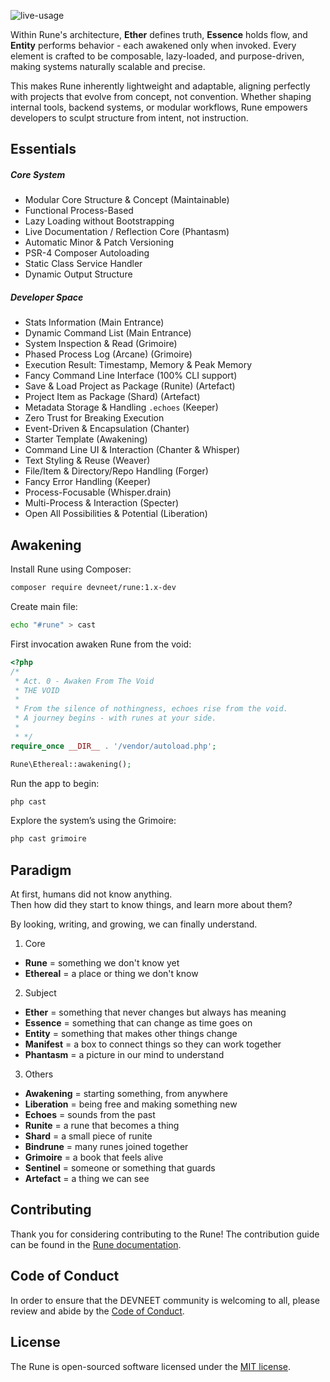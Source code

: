 ![live-usage](https://ik.imagekit.io/anwarachilles/devneet-rune.png)


Within Rune's architecture, **Ether** defines truth, **Essence** holds flow, and **Entity** performs behavior - each awakened only when invoked. Every element is crafted to be composable, lazy-loaded, and purpose-driven, making systems naturally scalable and precise. 

This makes Rune inherently lightweight and adaptable, aligning perfectly with projects that evolve from concept, not convention. Whether shaping internal tools, backend systems, or modular workflows, Rune empowers developers to sculpt structure from intent, not instruction.



## Essentials

##### Core System
- Modular Core Structure & Concept (Maintainable)
- Functional Process-Based
- Lazy Loading without Bootstrapping
- Live Documentation / Reflection Core (Phantasm)
- Automatic Minor & Patch Versioning
- PSR-4 Composer Autoloading
- Static Class Service Handler
- Dynamic Output Structure

##### Developer Space
- Stats Information (Main Entrance)
- Dynamic Command List (Main Entrance)
- System Inspection & Read (Grimoire)
- Phased Process Log (Arcane) (Grimoire)
- Execution Result: Timestamp, Memory & Peak Memory
- Fancy Command Line Interface (100% CLI support)
- Save & Load Project as Package (Runite) (Artefact)
- Project Item as Package (Shard) (Artefact)
- Metadata Storage & Handling `.echoes` (Keeper)
- Zero Trust for Breaking Execution
- Event-Driven & Encapsulation (Chanter)
- Starter Template (Awakening)
- Command Line UI & Interaction (Chanter & Whisper)
- Text Styling & Reuse (Weaver)
- File/Item & Directory/Repo Handling (Forger)
- Fancy Error Handling (Keeper)
- Process-Focusable (Whisper.drain)
- Multi-Process & Interaction (Specter)
- Open All Possibilities & Potential (Liberation)



## Awakening
Install Rune using Composer:
```bash
composer require devneet/rune:1.x-dev
```

Create main file:
```bash
echo "#rune" > cast
```

First invocation awaken Rune from the void:
```php
<?php
/*
 * Act. 0 - Awaken From The Void
 * THE VOID
 *
 * From the silence of nothingness, echoes rise from the void.
 * A journey begins - with runes at your side.
 * 
 * */
require_once __DIR__ . '/vendor/autoload.php';

Rune\Ethereal::awakening();
```

Run the app to begin:
```bash
php cast
```

Explore the system’s using the Grimoire:
```bash
php cast grimoire
```



## Paradigm
At first, humans did not know anything.  
Then how did they start to know things, and learn more about them?  

By looking, writing, and growing, we can finally understand.  

1. Core
- **Rune** = something we don't know yet
- **Ethereal** = a place or thing we don't know

2. Subject
- **Ether** = something that never changes but always has meaning
- **Essence** = something that can change as time goes on
- **Entity** = something that makes other things change
- **Manifest** = a box to connect things so they can work together
- **Phantasm** = a picture in our mind to understand

3. Others
- **Awakening** = starting something, from anywhere
- **Liberation** = being free and making something new
- **Echoes** = sounds from the past
- **Runite** = a rune that becomes a thing
- **Shard** = a small piece of runite
- **Bindrune** = many runes joined together
- **Grimoire** = a book that feels alive
- **Sentinel** = someone or something that guards
- **Artefact** = a thing we can see



## Contributing

Thank you for considering contributing to the Rune! The contribution guide can be found in the [Rune documentation](https://github.com/devneet/rune#readme).


## Code of Conduct

In order to ensure that the DEVNEET community is welcoming to all, please review and abide by the [Code of Conduct](https://github.com/devneet/rune#readme).


## License

The Rune is open-sourced software licensed under the [MIT license](LICENSE).
